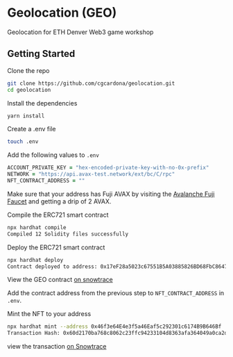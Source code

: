 # Geolocation (GEO)

Geolocation for ETH Denver Web3 game workshop

## Getting Started

Clone the repo

```zsh
git clone https://github.com/cgcardona/geolocation.git
cd geolocation
```

Install the dependencies

```zsh
yarn install
```

Create a .env file

```zsh
touch .env
```

Add the following values to `.env`

```zsh
ACCOUNT_PRIVATE_KEY = "hex-encoded-private-key-with-no-0x-prefix"
NETWORK = "https://api.avax-test.network/ext/bc/C/rpc"
NFT_CONTRACT_ADDRESS = ""
```

Make sure that your address has Fuji AVAX by visiting the [Avalanche Fuji Faucet](https://faucet.avax.network/) and getting a drip of 2 AVAX.

Compile the ERC721 smart contract

```zsh
npx hardhat compile
Compiled 12 Solidity files successfully
```

Deploy the ERC721 smart contract

```zsh
npx hardhat deploy
Contract deployed to address: 0x17eF28a5023c67551B5A03885826BD68FbC8647B
```

View the GEO contract [on snowtrace](https://testnet.snowtrace.io/token/0x17ef28a5023c67551b5a03885826bd68fbc8647b?a=0x46f3e64e4e3f5a46eaf5c292301c6174b9b646bf)

Add the contract address from the previous step to `NFT_CONTRACT_ADDRESS` in `.env`.

Mint the NFT to your address

```zsh
npx hardhat mint --address 0x46f3e64E4e3f5a46Eaf5c292301c6174B9B646Bf
Transaction Hash: 0x60d2170ba768c8062c23ffc94233104d8363afa364049a0ca2d05ec8fc4cfaae
```

view the transaction [on Snowtrace](https://testnet.snowtrace.io/tx/0x60d2170ba768c8062c23ffc94233104d8363afa364049a0ca2d05ec8fc4cfaae)
